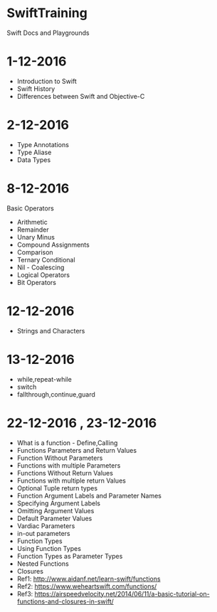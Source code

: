 # SwiftTraining
Swift Docs and Playgrounds


# 1-12-2016
- Introduction to Swift
- Swift History
- Differences between Swift and Objective-C

# 2-12-2016
- Type Annotations
- Type Aliase
- Data Types

# 8-12-2016
Basic Operators
- Arithmetic
- Remainder 
- Unary Minus
- Compound Assignments
- Comparison
- Ternary Conditional
- Nil - Coalescing
- Logical Operators
- Bit Operators

# 12-12-2016 
- Strings and Characters

# 13-12-2016
- while,repeat-while
- switch
- fallthrough,continue,guard

# 22-12-2016 , 23-12-2016
- What is a function - Define,Calling
- Functions Parameters and Return Values
- Function Without Parameters
- Functions with multiple Parameters
- Functions Without Return Values
- Functions with multiple return Values
- Optional Tuple return types
- Function Argument Labels and Parameter Names
- Specifying Argument Labels
- Omitting Argument Values
- Default Parameter Values
- Vardiac Parameters
- in-out parameters
- Function Types
- Using Function Types
- Function Types as Parameter Types
- Nested Functions
- Closures
- Ref1: http://www.aidanf.net/learn-swift/functions
- Ref2: https://www.weheartswift.com/functions/
- Ref3: https://airspeedvelocity.net/2014/06/11/a-basic-tutorial-on-functions-and-closures-in-swift/
